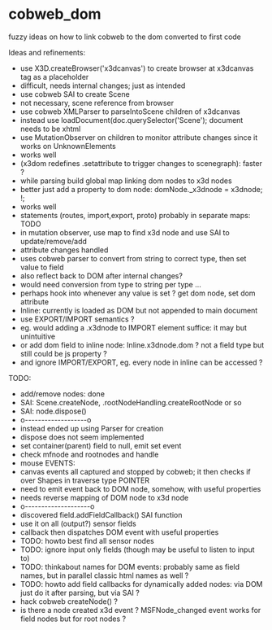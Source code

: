# cobweb_dom
fuzzy ideas on how to link cobweb to the dom converted to first code

Ideas and refinements:

- use X3D.createBrowser('x3dcanvas') to create browser at x3dcanvas tag as a placeholder
 - difficult, needs internal changes; just <x3d> as intended
- use cobweb SAI to create Scene
 - not necessary, scene reference from browser
- use cobweb XMLParser to parseIntoScene children of x3dcanvas
 - instead use loadDocument(doc.querySelector('Scene'); document needs to be xhtml
- use MutationObserver on children to monitor attribute changes since it works on UnknownElements
 - works well
- (x3dom redefines .setattribute to trigger changes to scenegraph): faster ?
- while parsing build global map linking dom nodes to x3d nodes
- better just add a property to dom node: domNode._x3dnode = x3dnode; !;
 - works well
- statements (routes, import,export, proto) probably in separate maps: TODO
- in mutation observer, use map to find x3d node and use SAI to update/remove/add
 - attribute changes handled
 - uses cobweb parser to convert from string to correct type, then set value to field
 - also reflect back to DOM after internal changes?
 - would need conversion from type to string per type ...
 - perhaps hook into whenever any value is set ? get dom node, set dom attribute
- Inline: currently is loaded as DOM but not appended to main document
 - use EXPORT/IMPORT semantics ?
 - eg. would adding a .x3dnode to IMPORT element suffice: it may but unintuitive
 - or add dom field to inline node: Inline.x3dnode.dom ? not a field type but still could be js property ?
 - and ignore IMPORT/EXPORT, eg. every node in inline can be accessed ?

TODO:

- add/remove nodes: done
 - SAI: Scene.createNode, .rootNodeHandling.createRootNode or so
 - SAI: node.dispose()
 - o-------------------o
 - instead ended up using Parser for creation
 - dispose does not seem implemented
 - set container(parent) field to null, emit set event
 - check mfnode and rootnodes and handle 
- mouse EVENTS:
 - canvas events all captured and stopped by cobweb; it then checks if over Shapes in traverse type POINTER
 - need to emit event back to DOM node, somehow, with useful properties 
 - needs reverse mapping of DOM node to x3d node
 - o--------------------o
 - discovered field.addFieldCallback() SAI function
 - use it on all (output?) sensor fields
 - callback then dispatches DOM event with useful properties
 - TODO: howto best find all sensor nodes
 - TODO: ignore input only fields (though may be useful to listen to input to)
 - TODO: thinkabout names for DOM events: probably same as field names, but in parallel classic html names as well ?
 - TODO: howto add field callbacks for dynamically added nodes: via DOM just do it after parsing, but via SAI ?
 - hack cobweb createNode() ?
 - is there a node created x3d event ? MSFNode_changed event works for field nodes but for root nodes ?




